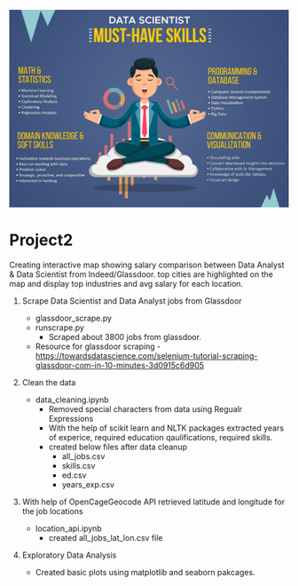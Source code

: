![Data Science](images/data-scientist-musthave-skills.jpg)
# Project2

Creating interactive map showing salary comparison between Data Analyst & Data Scientist from Indeed/Glassdoor. top cities are highlighted on the map and display top industries and avg salary for each location.

1) Scrape Data Scientist and Data Analyst jobs from Glassdoor 
    - glassdoor_scrape.py
    - runscrape.py
       - Scraped about 3800 jobs from glassdoor.     
    - Resource for glassdoor scraping - https://towardsdatascience.com/selenium-tutorial-scraping-glassdoor-com-in-10-minutes-3d0915c6d905
  
2) Clean the data 
    - data_cleaning.ipynb 
      - Removed special characters from data using Regualr Expressions
      - With the help of scikit learn and NLTK packages extracted years of experice, required education qaulifications, required skills.
      - created below files after data cleanup
        - all_jobs.csv 
        - skills.csv
        - ed.csv
        - years_exp.csv
      
3) With help of OpenCageGeocode API retrieved latitude and longitude for the job locations
    - location_api.ipynb
      - created all_jobs_lat_lon.csv file
    
4) Exploratory Data Analysis 
    - Created basic plots using matplotlib and seaborn pakcages.
  
